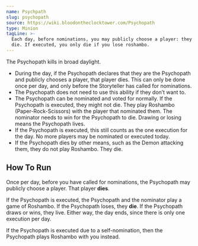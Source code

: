 ```yaml
---
name: Psychpath
slug: psychopath
source: https://wiki.bloodontheclocktower.com/Psychopath
type: Minion
tagLine: >-
  Each day, before nominations, you may publicly choose a player: they
  die. If executed, you only die if you lose roshambo.
---
```


The Psychopath kills in broad daylight.

- During the day, if the Psychopath declares that they are the
  Psychopath and publicly chooses a player, that player dies. This can
  only be done once per day, and only before the Storyteller has called
  for nominations.
- The Psychopath does not need to use this ability if they don’t want
  to.
- The Psychopath can be nominated and voted for normally. If the
  Psychopath is executed, they might not die. They play Roshambo
  (Paper-Rock-Scissors) with the player that nominated them. The
  nominator needs to win for the Psychopath to die. Drawing or losing
  means the Psychopath lives.
- If the Psychopath is executed, this still counts as the one execution
  for the day. No more players may be nominated or executed today.
- If the Psychopath dies by other means, such as the Demon attacking
  them, they do not play Roshambo. They die.

## How To Run

Once per day, before you have called for nominations, the Psychopath may
publicly choose a player. That player **dies**.

If the Psychopath is executed, the Psychopath and the nominator play a
game of Roshambo. If the Psychopath loses, they **die**. If the
Psychopath draws or wins, they live. Either way, the day ends, since
there is only one execution per day.

If the Psychopath is executed due to a self-nomination, then the
Psychopath plays Roshambo with you instead.
